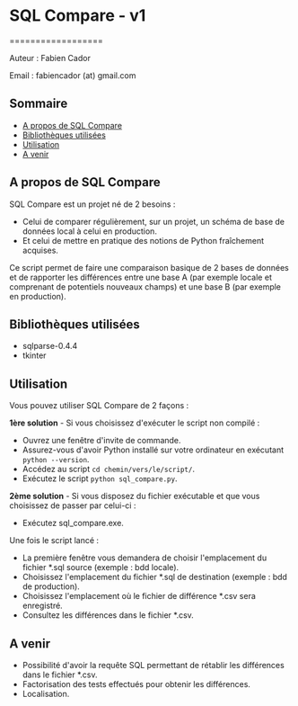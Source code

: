 # SQL Compare - v1
==================

Auteur : Fabien Cador

Email : fabiencador (at) gmail.com

Sommaire
--------

- [A propos de SQL Compare](#a-propos-de-sql-compare)
- [Bibliothèques utilisées](#bibliotheques-utilisees)
- [Utilisation](#utilisation)
- [A venir](#a-venir)

## A propos de SQL Compare

SQL Compare est un projet né de 2 besoins :

- Celui de comparer régulièrement, sur un projet, un schéma de base de données local à celui en production.
- Et celui de mettre en pratique des notions de Python fraîchement acquises.

Ce script permet de faire une comparaison basique de 2 bases de données et de rapporter les différences entre une base A (par exemple locale et comprenant de potentiels nouveaux champs) et une base B (par exemple en production).

## Bibliothèques utilisées

- sqlparse-0.4.4
- tkinter

## Utilisation

Vous pouvez utiliser SQL Compare de 2 façons :

**1ère solution** - Si vous choisissez d'exécuter le script non compilé :

- Ouvrez une fenêtre d'invite de commande.
- Assurez-vous d'avoir Python installé sur votre ordinateur en exécutant `python --version`.
- Accédez au script `cd chemin/vers/le/script/`.
- Exécutez le script `python sql_compare.py`.

**2ème solution** - Si vous disposez du fichier exécutable et que vous choisissez de passer par celui-ci :

- Exécutez sql_compare.exe.

Une fois le script lancé :

- La première fenêtre vous demandera de choisir l'emplacement du fichier *.sql source (exemple : bdd locale).
- Choisissez l'emplacement du fichier *.sql de destination (exemple : bdd de production).
- Choisissez l'emplacement où le fichier de différence *.csv sera enregistré.
- Consultez les différences dans le fichier *.csv.

## A venir

- Possibilité d'avoir la requête SQL permettant de rétablir les différences dans le fichier *.csv.
- Factorisation des tests effectués pour obtenir les différences.
- Localisation.
